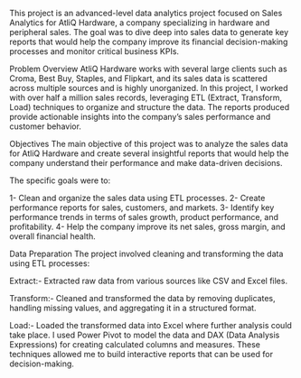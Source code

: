 This project is an advanced-level data analytics project focused on Sales Analytics for AtliQ Hardware, a company specializing in hardware and peripheral sales. The goal was to dive deep into sales data to generate key reports that would help the company improve its financial decision-making processes and monitor critical business KPIs.

Problem Overview
AtliQ Hardware works with several large clients such as Croma, Best Buy, Staples, and Flipkart, and its sales data is scattered across multiple sources and is highly unorganized. In this project, I worked with over half a million sales records, leveraging ETL (Extract, Transform, Load) techniques to organize and structure the data. The reports produced provide actionable insights into the company’s sales performance and customer behavior.

Objectives
The main objective of this project was to analyze the sales data for AtliQ Hardware and create several insightful reports that would help the company understand their performance and make data-driven decisions.

The specific goals were to:

1- Clean and organize the sales data using ETL processes. 2- Create performance reports for sales, customers, and markets. 3- Identify key performance trends in terms of sales growth, product performance, and profitability. 4- Help the company improve its net sales, gross margin, and overall financial health.

Data Preparation
The project involved cleaning and transforming the data using ETL processes:

Extract:- Extracted raw data from various sources like CSV and Excel files.

Transform:- Cleaned and transformed the data by removing duplicates, handling missing values, and aggregating it in a structured format.

Load:- Loaded the transformed data into Excel where further analysis could take place. I used Power Pivot to model the data and DAX (Data Analysis Expressions) for creating calculated columns and measures. These techniques allowed me to build interactive reports that can be used for decision-making.
